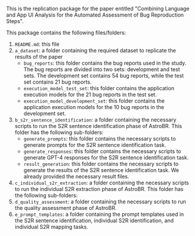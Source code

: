 This is the replication package for the paper entitled "Combining Language and App UI Analysis for the Automated Assessment of Bug Reproduction Steps".

This package contains the following files/folders:
1. `README.md`: this file
2. `a_dataset`: a folder containing the required dataset to replicate the results of the paper
    * `bug_reports`: this folder contains the bug reports used in the study. The bug reports are divided into two sets: development and test sets. The development set contains 54 bug reports, while the test set contains 21 bug reports.
    * `execution_model_test_set`: this folder contains the application execution models for the 21 bug reports in the test set.
    * `execution_model_development_set`: this folder contains the application execution models for the 10 bug reports in the development set.
3. `b_s2r_sentence_identification`: a folder containing the necessary scripts to run the S2R sentence identification phase of AstroBR. This folder has the following sub-folders:
    * `generate_prompts`: this folder contains the necessary scripts to generate prompts for the S2R sentence identification task.
    * `generate_responses`: this folder contains the necessary scripts to generate GPT-4 responses for the S2R sentence identification task.
    * `result_generation`: this folder contains the necessary scripts to generate the results of the S2R sentence identification task. We already provided the necessary result files.
4. `c_individual_s2r_extraction`: a folder containing the necessary scripts to run the individual S2R extraction phase of AstroBR. This folder has the following sub-folders:
5. `d_quality_assessment`: a folder containing the necessary scripts to run the quality assessment phase of AstroBR.
6. `e_prompt_templates`: a folder containing the prompt templates used in the S2R sentence identification, individual S2R identification, and individual S2R mapping tasks.